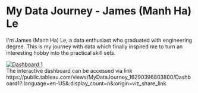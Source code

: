 # My Data Journey - James (Manh Ha) Le
I'm James (Manh Ha) Le, a data enthusiast who graduated with engineering degree. This is my journey with data which finally inspired me to turn an interesting hobby into the practical skill sets.
<div class='tableauPlaceholder' id='viz1629044782693' style='position: relative'><noscript><a href='#'><img alt='Dashboard 1 ' src='https:&#47;&#47;public.tableau.com&#47;static&#47;images&#47;My&#47;MyDataJourney_16290396803800&#47;Dashboard1&#47;1_rss.png' style='border: none' /></a></noscript><object class='tableauViz'  style='display:none;'><param name='host_url' value='https%3A%2F%2Fpublic.tableau.com%2F' /> <param name='embed_code_version' value='3' /> <param name='site_root' value='' /><param name='name' value='MyDataJourney_16290396803800&#47;Dashboard1' /><param name='tabs' value='no' /><param name='toolbar' value='yes' /><param name='static_image' value='https:&#47;&#47;public.tableau.com&#47;static&#47;images&#47;My&#47;MyDataJourney_16290396803800&#47;Dashboard1&#47;1.png' /> <param name='animate_transition' value='yes' /><param name='display_static_image' value='yes' /><param name='display_spinner' value='yes' /><param name='display_overlay' value='yes' /><param name='display_count' value='yes' /><param name='language' value='en-US' /></object></div>                
The interactive dashboard can be accessed via link https://public.tableau.com/views/MyDataJourney_16290396803800/Dashboard1?:language=en-US&:display_count=n&:origin=viz_share_link
